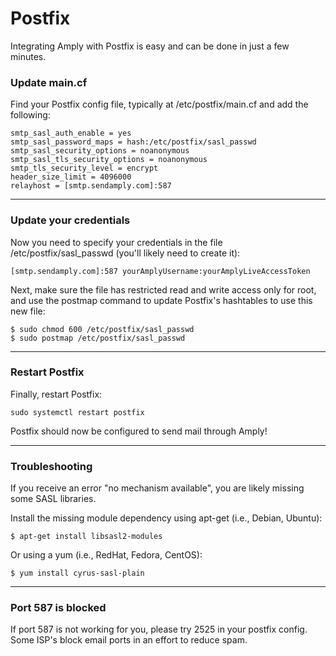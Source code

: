 # Postfix

Integrating Amply with Postfix is easy and can be done in just a few minutes.


### Update main.cf

Find your Postfix config file, typically at /etc/postfix/main.cf and add the following:

```
smtp_sasl_auth_enable = yes
smtp_sasl_password_maps = hash:/etc/postfix/sasl_passwd
smtp_sasl_security_options = noanonymous
smtp_sasl_tls_security_options = noanonymous
smtp_tls_security_level = encrypt
header_size_limit = 4096000
relayhost = [smtp.sendamply.com]:587
```

****

### Update your credentials

Now you need to specify your credentials in the file /etc/postfix/sasl_passwd (you'll likely need to create it):

```
[smtp.sendamply.com]:587 yourAmplyUsername:yourAmplyLiveAccessToken
```

Next, make sure the file has restricted read and write access only for root, and use the postmap command to update Postfix's hashtables to use this new file:

```
$ sudo chmod 600 /etc/postfix/sasl_passwd
$ sudo postmap /etc/postfix/sasl_passwd
```

****

### Restart Postfix

Finally, restart Postfix:

```
sudo systemctl restart postfix
```

Postfix should now be configured to send mail through Amply!

****

### Troubleshooting


If you receive an error "no mechanism available", you are likely missing some SASL libraries.

Install the missing module dependency using apt-get (i.e., Debian, Ubuntu):

```
$ apt-get install libsasl2-modules
```

Or using a yum (i.e., RedHat, Fedora, CentOS):

```
$ yum install cyrus-sasl-plain
```

****

### Port 587 is blocked

If port 587 is not working for you, please try 2525 in your postfix config. Some ISP's block email ports in an effort to reduce spam.




